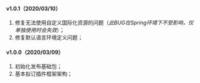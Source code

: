 #### v1.0.1（2020/03/10）

1. 修复无法使用自定义国际化资源的问题（*此BUG在Spring环境下不受影响，仅单独使用时会失效*）；
2. 修复默认语言环境定义问题；

#### v1.0.0（2020/03/09）

1. 初始化发布基础包；
2. 基本拟订插件框架架构；

